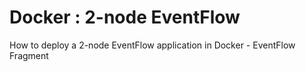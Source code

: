 # Docker : 2-node EventFlow

How to deploy a 2-node EventFlow application in Docker - EventFlow Fragment